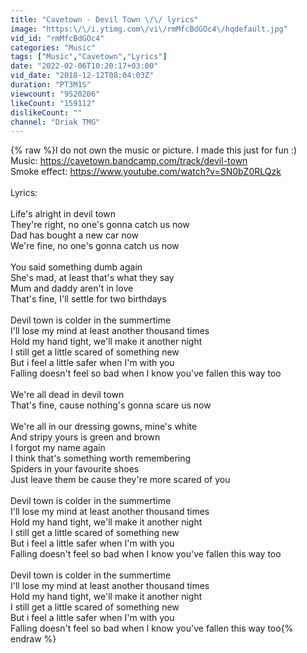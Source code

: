```yaml
---
title: "Cavetown - Devil Town \/\/ lyrics"
image: "https:\/\/i.ytimg.com\/vi\/rmMfcBdGOc4\/hqdefault.jpg"
vid_id: "rmMfcBdGOc4"
categories: "Music"
tags: ["Music","Cavetown","Lyrics"]
date: "2022-02-06T10:20:17+03:00"
vid_date: "2018-12-12T08:04:03Z"
duration: "PT3M1S"
viewcount: "9520206"
likeCount: "159112"
dislikeCount: ""
channel: "Driak TMG"
---
```

{% raw %}I do not own the music or picture. I made this just for fun :)<br />Music: <a rel="nofollow" target="blank" href="https://cavetown.bandcamp.com/track/devil-town">https://cavetown.bandcamp.com/track/devil-town</a><br />Smoke effect: <a rel="nofollow" target="blank" href="https://www.youtube.com/watch?v=SN0bZ0RLQzk">https://www.youtube.com/watch?v=SN0bZ0RLQzk</a><br /><br />Lyrics: <br /><br />Life's alright in devil town<br />They're right, no one's gonna catch us now<br />Dad has bought a new car now<br />We're fine, no one's gonna catch us now<br /><br />You said something dumb again<br />She's mad, at least that's what they say<br />Mum and daddy aren't in love<br />That's fine, I'll settle for two birthdays<br /><br />Devil town is colder in the summertime<br />I'll lose my mind at least another thousand times<br />Hold my hand tight, we'll make it another night<br />I still get a little scared of something new<br />But i feel a little safer when I'm with you<br />Falling doesn't feel so bad when I know you've fallen this way too<br /><br />We're all dead in devil town<br />That's fine, cause nothing's gonna scare us now<br /><br />We're all in our dressing gowns, mine's white<br />And stripy yours is green and brown<br />I forgot my name again<br />I think that's something worth remembering<br />Spiders in your favourite shoes<br />Just leave them be cause they're more scared of you<br /><br />Devil town is colder in the summertime<br />I'll lose my mind at least another thousand times<br />Hold my hand tight, we'll make it another night<br />I still get a little scared of something new<br />But i feel a little safer when I'm with you<br />Falling doesn't feel so bad when I know you've fallen this way too<br /><br />Devil town is colder in the summertime<br />I'll lose my mind at least another thousand times<br />Hold my hand tight, we'll make it another night<br />I still get a little scared of something new<br />But i feel a little safer when I'm with you<br />Falling doesn't feel so bad when I know you've fallen this way too{% endraw %}
